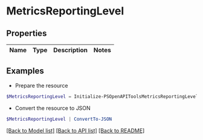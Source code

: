 # MetricsReportingLevel
## Properties

Name | Type | Description | Notes
------------ | ------------- | ------------- | -------------

## Examples

- Prepare the resource
```powershell
$MetricsReportingLevel = Initialize-PSOpenAPIToolsMetricsReportingLevel 
```

- Convert the resource to JSON
```powershell
$MetricsReportingLevel | ConvertTo-JSON
```

[[Back to Model list]](../README.md#documentation-for-models) [[Back to API list]](../README.md#documentation-for-api-endpoints) [[Back to README]](../README.md)

